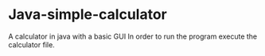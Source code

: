 # Java-simple-calculator
A calculator in java with a basic GUI
In order to run the program execute the calculator file.
